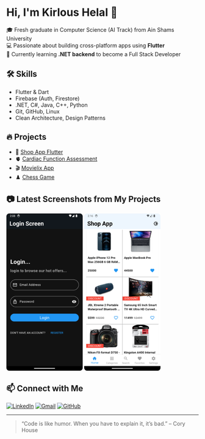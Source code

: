 # Hi, I'm Kirlous Helal 👋

🎓 Fresh graduate in Computer Science (AI Track) from Ain Shams University  
💻 Passionate about building cross-platform apps using **Flutter**  
🚀 Currently learning **.NET backend** to become a Full Stack Developer  

## 🛠️ Skills
- Flutter & Dart
- Firebase (Auth, Firestore)
- .NET, C#, Java, C++, Python
- Git, GitHub, Linux
- Clean Architecture, Design Patterns

## 🔥 Projects
- 💙 [Shop App Flutter](https://github.com/kirlousHelal/shop_app_flutter)
- 🫀 [Cardiac Function Assessment](https://github.com/kirlousHelal/Cardiac-Function-Assessment)
- 🎬 [Movielix App](https://github.com/kirlousHelal/Movielix_Project)
- ♟️ [Chess Game](https://github.com/kirlousHelal/Chess-Game)

## 📷 Latest Screenshots from My Projects

<img src="https://github.com/kirlousHelal/shop_app_flutter/blob/main/Project_Images/Screenshot_20241228_020852.png" width="200" title="Login Page"/>
<img src="https://github.com/kirlousHelal/shop_app_flutter/blob/main/Project_Images/Screenshot_20241228_021616.png" width="200" title="Home Page"/>

## 📫 Connect with Me

[![LinkedIn](https://img.shields.io/badge/LinkedIn-blue?logo=linkedin)](https://www.linkedin.com/in/kirlous-helal)
[![Gmail](https://img.shields.io/badge/Email-red?logo=gmail)](mailto:kirlous.helal2@gmail.com)
[![GitHub](https://img.shields.io/badge/GitHub-black?logo=github)](https://github.com/kirlousHelal)

---

> “Code is like humor. When you have to explain it, it’s bad.” – Cory House
